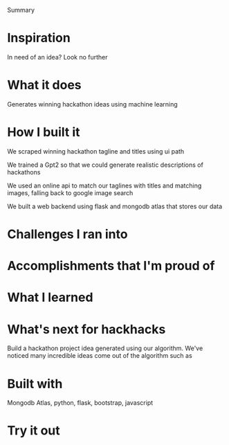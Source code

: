 Summary





# Inspiration

In need of an idea? Look no further

# What it does

Generates winning hackathon ideas using machine learning

# How I built it

We scraped winning hackathon tagline and titles using ui path

We trained a Gpt2 so that we could generate realistic descriptions of hackathons

We used an online api to match our taglines with titles and matching images, falling back to google image search

We built a web backend using flask and mongodb atlas that stores our data



# Challenges I ran into



# Accomplishments that I'm proud of 



# What I learned



# What's next for hackhacks

Build a hackathon project idea generated using our algorithm. We've noticed many incredible ideas come out of the algorithm such as 

# Built with

Mongodb Atlas, python, flask, bootstrap, javascript

# Try it out



